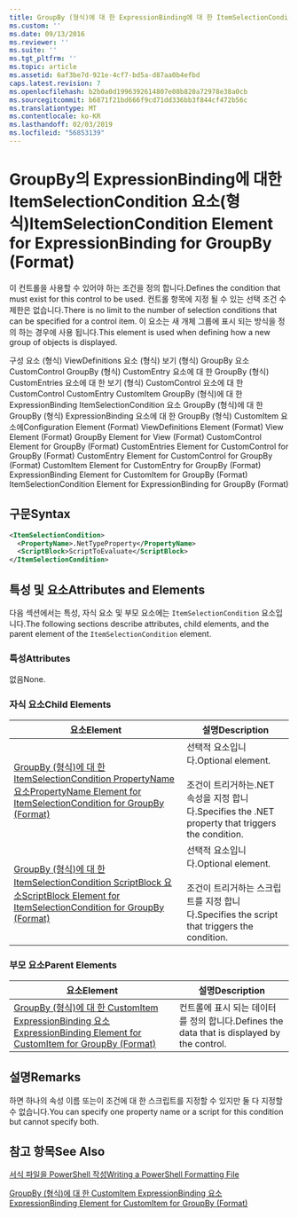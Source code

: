 ```yaml
---
title: GroupBy (형식)에 대 한 ExpressionBinding에 대 한 ItemSelectionCondition 요소 | Microsoft Docs
ms.custom: ''
ms.date: 09/13/2016
ms.reviewer: ''
ms.suite: ''
ms.tgt_pltfrm: ''
ms.topic: article
ms.assetid: 6af3be7d-921e-4cf7-bd5a-d87aa0b4efbd
caps.latest.revision: 7
ms.openlocfilehash: b2b0a0d1996392614807e08b820a72978e38a0cb
ms.sourcegitcommit: b6871f21bd666f9cd71dd336bb3f844cf472b56c
ms.translationtype: MT
ms.contentlocale: ko-KR
ms.lasthandoff: 02/03/2019
ms.locfileid: "56853139"
---
```

# <a name="itemselectioncondition-element-for-expressionbinding-for-groupby-format"></a><span data-ttu-id="d5088-102">GroupBy의 ExpressionBinding에 대한 ItemSelectionCondition 요소(형식)</span><span class="sxs-lookup"><span data-stu-id="d5088-102">ItemSelectionCondition Element for ExpressionBinding for GroupBy (Format)</span></span>

<span data-ttu-id="d5088-103">이 컨트롤을 사용할 수 있어야 하는 조건을 정의 합니다.</span><span class="sxs-lookup"><span data-stu-id="d5088-103">Defines the condition that must exist for this control to be used.</span></span> <span data-ttu-id="d5088-104">컨트롤 항목에 지정 될 수 있는 선택 조건 수 제한은 없습니다.</span><span class="sxs-lookup"><span data-stu-id="d5088-104">There is no limit to the number of selection conditions that can be specified for a control item.</span></span> <span data-ttu-id="d5088-105">이 요소는 새 개체 그룹에 표시 되는 방식을 정의 하는 경우에 사용 됩니다.</span><span class="sxs-lookup"><span data-stu-id="d5088-105">This element is used when defining how a new group of objects is displayed.</span></span>

<span data-ttu-id="d5088-106">구성 요소 (형식) ViewDefinitions 요소 (형식) 보기 (형식) GroupBy 요소 CustomControl GroupBy (형식) CustomEntry 요소에 대 한 GroupBy (형식) CustomEntries 요소에 대 한 보기 (형식) CustomControl 요소에 대 한 CustomControl CustomEntry CustomItem GroupBy (형식)에 대 한 ExpressionBinding ItemSelectionCondition 요소 GroupBy (형식)에 대 한 GroupBy (형식) ExpressionBinding 요소에 대 한 GroupBy (형식) CustomItem 요소에</span><span class="sxs-lookup"><span data-stu-id="d5088-106">Configuration Element (Format) ViewDefinitions Element (Format) View Element (Format) GroupBy Element for View (Format) CustomControl Element for GroupBy (Format) CustomEntries Element for CustomControl for GroupBy (Format) CustomEntry Element for CustomControl for GroupBy (Format) CustomItem Element for CustomEntry for GroupBy (Format) ExpressionBinding Element for CustomItem for GroupBy (Format) ItemSelectionCondition Element for ExpressionBinding for GroupBy (Format)</span></span>

## <a name="syntax"></a><span data-ttu-id="d5088-107">구문</span><span class="sxs-lookup"><span data-stu-id="d5088-107">Syntax</span></span>

```xml
<ItemSelectionCondition>
  <PropertyName>.NetTypeProperty</PropertyName>
  <ScriptBlock>ScriptToEvaluate</ScriptBlock>
</ItemSelectionCondition>
```

## <a name="attributes-and-elements"></a><span data-ttu-id="d5088-108">특성 및 요소</span><span class="sxs-lookup"><span data-stu-id="d5088-108">Attributes and Elements</span></span>

<span data-ttu-id="d5088-109">다음 섹션에서는 특성, 자식 요소 및 부모 요소에는 `ItemSelectionCondition` 요소입니다.</span><span class="sxs-lookup"><span data-stu-id="d5088-109">The following sections describe attributes, child elements, and the parent element of the `ItemSelectionCondition` element.</span></span>

### <a name="attributes"></a><span data-ttu-id="d5088-110">특성</span><span class="sxs-lookup"><span data-stu-id="d5088-110">Attributes</span></span>

<span data-ttu-id="d5088-111">없음</span><span class="sxs-lookup"><span data-stu-id="d5088-111">None.</span></span>

### <a name="child-elements"></a><span data-ttu-id="d5088-112">자식 요소</span><span class="sxs-lookup"><span data-stu-id="d5088-112">Child Elements</span></span>

|<span data-ttu-id="d5088-113">요소</span><span class="sxs-lookup"><span data-stu-id="d5088-113">Element</span></span>|<span data-ttu-id="d5088-114">설명</span><span class="sxs-lookup"><span data-stu-id="d5088-114">Description</span></span>|
|-------------|-----------------|
|[<span data-ttu-id="d5088-115">GroupBy (형식)에 대 한 ItemSelectionCondition PropertyName 요소</span><span class="sxs-lookup"><span data-stu-id="d5088-115">PropertyName Element for ItemSelectionCondition for GroupBy (Format)</span></span>](./propertyname-element-for-itemselectioncondition-for-groupby-format.md)|<span data-ttu-id="d5088-116">선택적 요소입니다.</span><span class="sxs-lookup"><span data-stu-id="d5088-116">Optional element.</span></span><br /><br /> <span data-ttu-id="d5088-117">조건이 트리거하는.NET 속성을 지정 합니다.</span><span class="sxs-lookup"><span data-stu-id="d5088-117">Specifies the .NET property that triggers the condition.</span></span>|
|[<span data-ttu-id="d5088-118">GroupBy (형식)에 대 한 ItemSelectionCondition ScriptBlock 요소</span><span class="sxs-lookup"><span data-stu-id="d5088-118">ScriptBlock Element for ItemSelectionCondition for GroupBy (Format)</span></span>](./scriptblock-element-for-itemselectioncondition-for-groupby-format.md)|<span data-ttu-id="d5088-119">선택적 요소입니다.</span><span class="sxs-lookup"><span data-stu-id="d5088-119">Optional element.</span></span><br /><br /> <span data-ttu-id="d5088-120">조건이 트리거하는 스크립트를 지정 합니다.</span><span class="sxs-lookup"><span data-stu-id="d5088-120">Specifies the script that triggers the condition.</span></span>|

### <a name="parent-elements"></a><span data-ttu-id="d5088-121">부모 요소</span><span class="sxs-lookup"><span data-stu-id="d5088-121">Parent Elements</span></span>

|<span data-ttu-id="d5088-122">요소</span><span class="sxs-lookup"><span data-stu-id="d5088-122">Element</span></span>|<span data-ttu-id="d5088-123">설명</span><span class="sxs-lookup"><span data-stu-id="d5088-123">Description</span></span>|
|-------------|-----------------|
|[<span data-ttu-id="d5088-124">GroupBy (형식)에 대 한 CustomItem ExpressionBinding 요소</span><span class="sxs-lookup"><span data-stu-id="d5088-124">ExpressionBinding Element for CustomItem for GroupBy (Format)</span></span>](./expressionbinding-element-for-customitem-for-groupby-format.md)|<span data-ttu-id="d5088-125">컨트롤에 표시 되는 데이터를 정의 합니다.</span><span class="sxs-lookup"><span data-stu-id="d5088-125">Defines the data that is displayed by the control.</span></span>|

## <a name="remarks"></a><span data-ttu-id="d5088-126">설명</span><span class="sxs-lookup"><span data-stu-id="d5088-126">Remarks</span></span>

<span data-ttu-id="d5088-127">하면 하나의 속성 이름 또는이 조건에 대 한 스크립트를 지정할 수 있지만 둘 다 지정할 수 없습니다.</span><span class="sxs-lookup"><span data-stu-id="d5088-127">You can specify one property name or a script for this condition but cannot specify both.</span></span>

## <a name="see-also"></a><span data-ttu-id="d5088-128">참고 항목</span><span class="sxs-lookup"><span data-stu-id="d5088-128">See Also</span></span>

[<span data-ttu-id="d5088-129">서식 파일을 PowerShell 작성</span><span class="sxs-lookup"><span data-stu-id="d5088-129">Writing a PowerShell Formatting File</span></span>](./writing-a-powershell-formatting-file.md)

[<span data-ttu-id="d5088-130">GroupBy (형식)에 대 한 CustomItem ExpressionBinding 요소</span><span class="sxs-lookup"><span data-stu-id="d5088-130">ExpressionBinding Element for CustomItem for GroupBy (Format)</span></span>](./expressionbinding-element-for-customitem-for-groupby-format.md)
